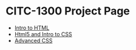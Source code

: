 # CITC-1300 Project Page

<ul>
    <li><a href="intro_to_html/index.html" target="_blank">Intro to HTML</a></li>
    <li><a href="html5_intro_css/index.html" target="_blank">Html5 and Intro to CSS</a></li>
    <li><a href="adv_css/index.html" target="_blank">Advanced CSS</a></li>
</ul>